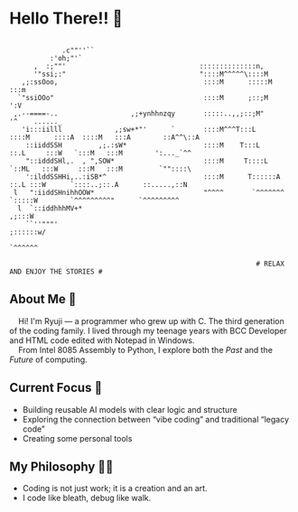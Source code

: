 # Hello There!! :wave:

```text

             .c""''``                                
          :'oh;"'`
      ,  :;""'                                 ::::::::::::::n,
      '"ssi;:"                                 "::::M^^^^^\::::M
   ,;:ssOoo,                                    ::::M      :::::M                                   :::m
  `"ssiOOo"                                     ::::M      ;::;M                                     ':V
 ,.--====-..                  ,;+ynhhnzqy       :::::..,,;::;M"                                      '^    ......_
   'i:::iilll             ,;sw+*"'      `       ::::M^^^T:::L       ::::M      ::::A  ::::M   :::A        ::A^^\::A
    ::iiddSSH         ,;.:sW*                   ::::M    T:::L        ::.L     :::W   `:::M   :::M        ':..._`^^
    "::idddSHl,.  , ",SOW*                      ::::M     T::::L      `::ML   :::W     :::M   :::M         `""::::\
    ':ilddSSHHi,..:iSB*^                        ::::M      T::::::A     ::.L :::W      `::::..;::.A      ::.....,::N
 l   ":iiddSHnihhOOW*                           "^^^^       `^^^^^^^     `:::::W        `^^^^^^^^^"      `^^^^^^^^^
  l  `::iddhhhMV+*                                                       ,;:::W
    ``''"""'                                                         ;::::::w/
                                                                     `^^^^^^

                                                             # RELAX AND ENJOY THE STORIES #

```

## About Me :floppy_disk:

&nbsp;&nbsp;&nbsp;&nbsp;Hi! I'm Ryuji &mdash; a programmer who grew up with C. The third generation of the coding family. I lived through my teenage years with BCC Developer and HTML code edited with Notepad in Windows.  
&nbsp;&nbsp;&nbsp;&nbsp;From Intel 8085 Assembly to Python, I explore both the *Past* and the *Future* of computing.

## Current Focus :wrench:

- Building reusable AI models with clear logic and structure
- Exploring the connection between “vibe coding” and traditional “legacy code”
- Creating some personal tools

## My Philosophy :mage_man:

- Coding is not just work; it is a creation and an art.
- I code like bleath, debug like walk.

<!--
**Ryuji-Hazama/Ryuji-Hazama** is a ✨ _special_ ✨ repository because its `README.md` (this file) appears on your GitHub profile.

Here are some ideas to get you started:

- 🔭 I’m currently working on ...
- 🌱 I’m currently learning ...
- 👯 I’m looking to collaborate on ...
- 🤔 I’m looking for help with ...
- 💬 Ask me about ...
- 📫 How to reach me: ...
- 😄 Pronouns: ...
- ⚡ Fun fact: ...
-->
